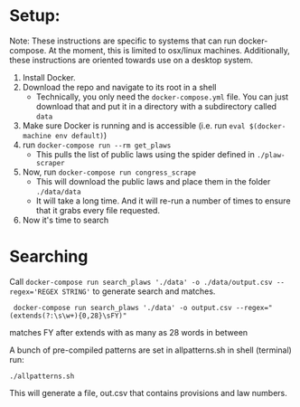 # Setup:
Note: These instructions are specific to systems that can run docker-compose. At the moment, this is limited to osx/linux machines. Additionally, these instructions are oriented towards use on a desktop system.

1. Install Docker.
2. Download the repo and navigate to its root in a shell
    * Technically, you only need the `docker-compose.yml` file. You can just download that and put it in a directory with a subdirectory called `data`
3. Make sure Docker is running and is accessible (i.e. run `eval $(docker-machine env default)`)
4. run `docker-compose run --rm get_plaws`
    * This pulls the list of public laws using the spider defined in `./plaw-scraper`
5. Now, run `docker-compose run congress_scrape`
    * This will download the public laws and place them in the folder `./data/data`
    * It will take a long time. And it will re-run a number of times to ensure that it grabs every file requested.
6. Now it's time to search

# Searching

Call `docker-compose run search_plaws './data' -o ./data/output.csv --regex='REGEX STRING'` to generate search and matches.

```
 docker-compose run search_plaws './data' -o output.csv --regex="(extends(?:\s\w+){0,28}\sFY)"
```
matches FY after extends with as many as 28 words in between

A bunch of pre-compiled patterns are set in allpatterns.sh
in shell (terminal) run:
```
./allpatterns.sh
```

This will generate a file, out.csv that contains provisions and law numbers.
